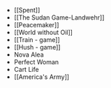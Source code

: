  - [[Spent]]
 - [[The Sudan Game-Landwehr]]
 - [[Peacemaker]]
 - [[World without Oil]]
 - [[Train - game]]
 - [[Hush - game]]
 - Nova Alea
 - Perfect Woman
 - Cart Life
 - [[America's Army]]
